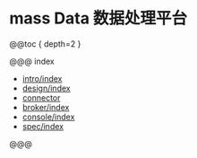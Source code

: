 # mass Data 数据处理平台

@@toc { depth=2 }

@@@ index

* [intro/index](intro/index.md)
* [design/index](design/index.md)
* [connector](connector/index.md)
* [broker/index](broker/index.md)
* [console/index](console/index.md)
* [spec/index](spec/index.md)

@@@

<!-- - 作者：杨景（羊八井，yangbajing at gmail com） -->
<!-- - 官网：[http://mass-data.yangbajing.me](http://mass-data.yangbajing.me) -->
